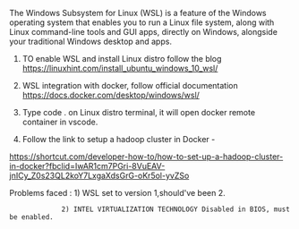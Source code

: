 
The Windows Subsystem for Linux (WSL) is a feature of the Windows operating system that enables you to run a Linux file system, 
along with Linux command-line tools and GUI apps, directly on Windows, alongside your traditional Windows desktop and apps.


1) TO enable WSL and install Linux distro follow the blog https://linuxhint.com/install_ubuntu_windows_10_wsl/


2) WSL integration with docker, follow official documentation https://docs.docker.com/desktop/windows/wsl/


3) Type code . on Linux distro terminal, it will open docker remote container in vscode.


4) Follow the link to setup a hadoop cluster in Docker -

https://shortcut.com/developer-how-to/how-to-set-up-a-hadoop-cluster-in-docker?fbclid=IwAR1cm7PGri-8VuEAV-jnICy_Z0s23QL2koY7LxgaXdsGrG-oKr5ol-yvZSo

Problems faced : 1) WSL set to version 1,should've been 2.

                 2) INTEL VIRTUALIZATION TECHNOLOGY Disabled in BIOS, must be enabled.
